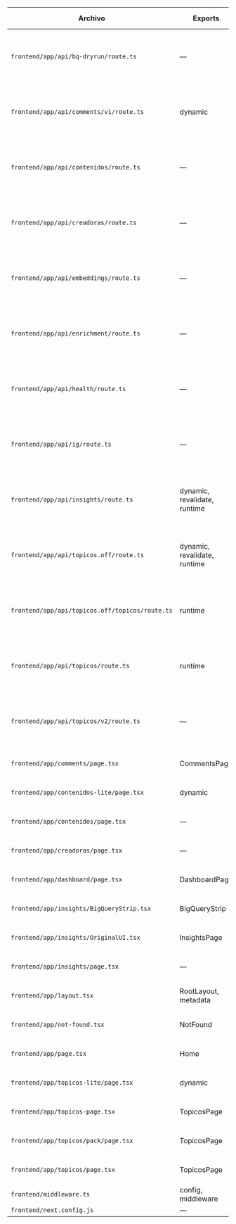 | Archivo | Exports | Imports (local) | Env vars | API calls | Notas |
|---|---|---|---|---|---|
| `frontend/app/api/bq-dryrun/route.ts` | — | — | GOOGLE_DATASET, GOOGLE_PROJECT_ID, GOOGLE_TABLE | — | posible ruta Next.js, posible API route |
| `frontend/app/api/comments/v1/route.ts` | dynamic | — | BQ_LOCATION, COMMENTS_METRICS_TABLE_FQN, COMMENTS_VIEW_FQN, GOOGLE_CLOUD_PROJECT, GOOGLE_PROJECT_ID | — | posible ruta Next.js, posible API route |
| `frontend/app/api/contenidos/route.ts` | — | — | — | — | posible ruta Next.js, posible API route |
| `frontend/app/api/creadoras/route.ts` | — | — | — | — | posible ruta Next.js, posible API route |
| `frontend/app/api/embeddings/route.ts` | — | — | EMBEDDINGS_PROVIDER_ORDER | — | posible ruta Next.js, posible API route |
| `frontend/app/api/enrichment/route.ts` | — | — | — | — | posible ruta Next.js, posible API route |
| `frontend/app/api/health/route.ts` | — | — | — | — | posible ruta Next.js, posible API route |
| `frontend/app/api/ig/route.ts` | — | — | IG_SHEET_ID, IG_SHEET_TAB | — | posible ruta Next.js, posible API route |
| `frontend/app/api/insights/route.ts` | dynamic, revalidate, runtime | — | GOOGLE_APPLICATION_CREDENTIALS | — | posible ruta Next.js, posible API route |
| `frontend/app/api/topicos.off/route.ts` | dynamic, revalidate, runtime | — | GOOGLE_APPLICATION_CREDENTIALS | — | posible ruta Next.js, posible API route |
| `frontend/app/api/topicos.off/topicos/route.ts` | runtime | — | GOOGLE_APPLICATION_CREDENTIALS | — | posible ruta Next.js, posible API route |
| `frontend/app/api/topicos/route.ts` | runtime | — | GOOGLE_APPLICATION_CREDENTIALS | — | posible ruta Next.js, posible API route |
| `frontend/app/api/topicos/v2/route.ts` | — | — | TOPICOS_VIEW_V2 | — | posible ruta Next.js, posible API route |
| `frontend/app/comments/page.tsx` | CommentsPage | — | — | — | posible ruta Next.js |
| `frontend/app/contenidos-lite/page.tsx` | dynamic | — | — | /api/contenidos | posible ruta Next.js |
| `frontend/app/contenidos/page.tsx` | — | — | NEXT_PUBLIC_BASE_URL | — | posible ruta Next.js |
| `frontend/app/creadoras/page.tsx` | — | — | NEXT_PUBLIC_BASE_URL | — | posible ruta Next.js |
| `frontend/app/dashboard/page.tsx` | DashboardPage | — | NEXT_PUBLIC_BASE_URL | — | posible ruta Next.js |
| `frontend/app/insights/BigQueryStrip.tsx` | BigQueryStrip | — | — | — | posible ruta Next.js |
| `frontend/app/insights/OriginalUI.tsx` | InsightsPage | — | — | — | posible ruta Next.js |
| `frontend/app/insights/page.tsx` | — | — | NEXT_PUBLIC_BASE_URL | — | posible ruta Next.js |
| `frontend/app/layout.tsx` | RootLayout, metadata | ./globals.css | — | — | posible ruta Next.js |
| `frontend/app/not-found.tsx` | NotFound | — | — | — | posible ruta Next.js |
| `frontend/app/page.tsx` | Home | — | — | — | posible ruta Next.js |
| `frontend/app/topicos-lite/page.tsx` | dynamic | — | — | http://localhost:3000/api/topicos?limit=20 | posible ruta Next.js |
| `frontend/app/topicos-page.tsx` | TopicosPage | — | — | /api/topicos?limit=30 | posible ruta Next.js |
| `frontend/app/topicos/pack/page.tsx` | TopicosPage | — | — | — | posible ruta Next.js |
| `frontend/app/topicos/page.tsx` | TopicosPage | — | — | — | posible ruta Next.js |
| `frontend/middleware.ts` | config, middleware | — | TOPICOS_VIEW | — | — |
| `frontend/next.config.js` | — | — | — | — | — |